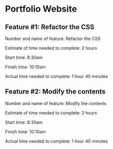 # Portfolio Website

## Feature #1: Refactor the CSS

Number and name of feature: Refactor the CSS

Estimate of time needed to complete: 2 hours

Start time: 8:30am

Finish time: 10:10am

Actual time needed to complete: 1 hour 40 minutes

## Feature #2: Modify the contents

Number and name of feature: Modify the contents

Estimate of time needed to complete: 2 hours

Start time: 8:30am

Finish time: 10:10am

Actual time needed to complete: 1 hour 40 minutes